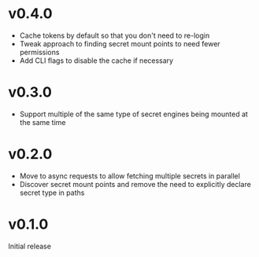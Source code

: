 # v0.4.0

- Cache tokens by default so that you don't need to re-login
- Tweak approach to finding secret mount points to need fewer permissions
- Add CLI flags to disable the cache if necessary

# v0.3.0

- Support multiple of the same type of secret engines being mounted at the same time

# v0.2.0

- Move to async requests to allow fetching multiple secrets in parallel
- Discover secret mount points and remove the need to explicitly declare secret type in paths

# v0.1.0

Initial release